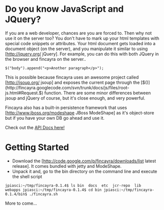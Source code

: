 # Do you know JavaScript and JQuery?
If you are a web developer, chances are you are forced to.  Then why not use it on the server too?  You don't have to mark up your html templates with special code snippets or attributes.  Your html document gets loaded into a document object (on the server), and you manipulate it similar to using [http://jquery.org/ jQuery].  For example, you can do this with both JQuery in the browser and fincayra on the server..

`$("body").append("<p>Another paragraph</p>");`

This is possible because fincayra uses an awesome project called [http://jsoup.org/ jsoup] and exposes the current page through the [$()](http://fincayra.googlecode.com/svn/trunk/docs/js/files/root-js.html#Request.$) function.  There are some minor differences between jsoup and jQuery of course, but it's close enough, and very powerful.

Fincayra also has a built-in persistence framework that uses [http://www.jboss.org/modeshape JBoss ModeShape] as it's object-store but if you have your own DB go ahead and use it.

Check out the [API Docs here!](http://fincayra.googlecode.com/svn/trunk/docs/js/index.html)

# Getting Started

* Download the [http://code.google.com/p/fincayra/downloads/list latest release].  It comes bundled with jetty and ModeShape.
* Unpack it and, go to the bin directory on the command line and execute the shell script

`jpiasci:~/tmp/fincayra-0.1.4$ ls
bin  docs  etc  jcr-repo  lib  webapps
jpiasci:~/tmp/fincayra-0.1.4$ cd bin
jpiasci:~/tmp/fincayra-0.1.4/bin$ ./fincayra.sh`

More to come...
